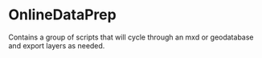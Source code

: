 # OnlineDataPrep

Contains a group of scripts that will cycle through an mxd or geodatabase and export layers as needed.
